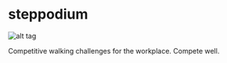 # steppodium
![alt tag](https://user-images.githubusercontent.com/8942619/71039182-2b0d9280-20e9-11ea-8bb7-cccdf47ef1d5.png)

Competitive walking challenges for the workplace. Compete well.


